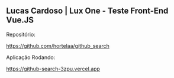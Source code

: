 ## Lucas Cardoso | Lux One - Teste Front-End Vue.JS

Repositório:

https://github.com/hortelaa/github_search

Aplicação Rodando:

https://github-search-3zpu.vercel.app

